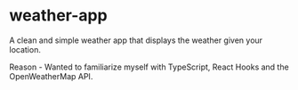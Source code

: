 # weather-app
A clean and simple weather app that displays the weather given your location.

Reason - Wanted to familiarize myself with TypeScript, React Hooks and the OpenWeatherMap API.

